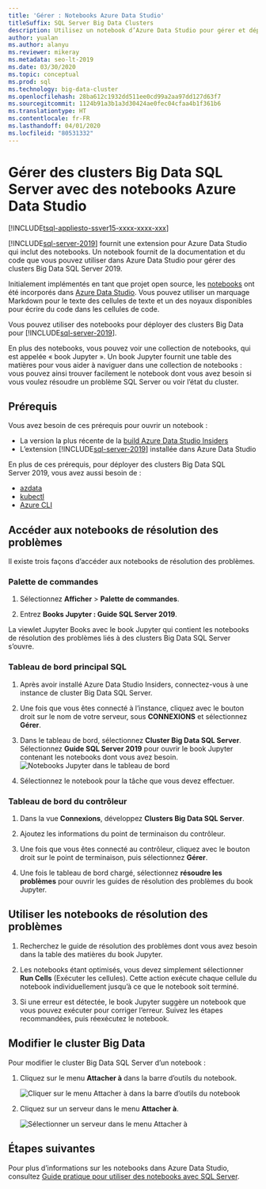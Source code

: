 ```yaml
---
title: 'Gérer : Notebooks Azure Data Studio'
titleSuffix: SQL Server Big Data Clusters
description: Utilisez un notebook d’Azure Data Studio pour gérer et dépanner un cluster Big Data.
author: yualan
ms.author: alanyu
ms.reviewer: mikeray
ms.metadata: seo-lt-2019
ms.date: 03/30/2020
ms.topic: conceptual
ms.prod: sql
ms.technology: big-data-cluster
ms.openlocfilehash: 28ba612c1932dd511ee0cd99a2aa97dd127d63f7
ms.sourcegitcommit: 1124b91a3b1a3d30424ae0fec04cfaa4b1f361b6
ms.translationtype: HT
ms.contentlocale: fr-FR
ms.lasthandoff: 04/01/2020
ms.locfileid: "80531332"
---
```

# <a name="manage-sql-server-big-data-clusters-with-azure-data-studio-notebooks"></a>Gérer des clusters Big Data SQL Server avec des notebooks Azure Data Studio

[!INCLUDE[tsql-appliesto-ssver15-xxxx-xxxx-xxx](../includes/tsql-appliesto-ssver15-xxxx-xxxx-xxx.md)]

[!INCLUDE[sql-server-2019](../includes/sssqlv15-md.md)] fournit une extension pour Azure Data Studio qui inclut des notebooks. Un notebook fournit de la documentation et du code que vous pouvez utiliser dans Azure Data Studio pour gérer des clusters Big Data SQL Server 2019.

Initialement implémentés en tant que projet open source, les [notebooks](../azure-data-studio/notebooks-guidance.md) ont été incorporés dans [Azure Data Studio](https://docs.microsoft.com/sql/azure-data-studio/download). Vous pouvez utiliser un marquage Markdown pour le texte des cellules de texte et un des noyaux disponibles pour écrire du code dans les cellules de code.

Vous pouvez utiliser des notebooks pour déployer des clusters Big Data pour [!INCLUDE[sql-server-2019](../includes/sssqlv15-md.md)].

En plus des notebooks, vous pouvez voir une collection de notebooks, qui est appelée « book Jupyter ». Un book Jupyter fournit une table des matières pour vous aider à naviguer dans une collection de notebooks : vous pouvez ainsi trouver facilement le notebook dont vous avez besoin si vous voulez résoudre un problème SQL Server ou voir l’état du cluster.

## <a name="prerequisites"></a>Prérequis

Vous avez besoin de ces prérequis pour ouvrir un notebook :

* La version la plus récente de la [build Azure Data Studio Insiders](https://aka.ms/azuredatastudio-rc)
* L’extension [!INCLUDE[sql-server-2019](../includes/sssqlv15-md.md)] installée dans Azure Data Studio

En plus de ces prérequis, pour déployer des clusters Big Data SQL Server 2019, vous avez aussi besoin de :

* [azdata](deploy-install-azdata.md)
* [kubectl](https://kubernetes.io/docs/tasks/tools/install-kubectl/#install-kubectl-binary-using-native-package-management)
* [Azure CLI](/cli/azure/install-azure-cli)

## <a name="access-troubleshooting-notebooks"></a>Accéder aux notebooks de résolution des problèmes

Il existe trois façons d’accéder aux notebooks de résolution des problèmes.

### <a name="command-palette"></a>Palette de commandes

1. Sélectionnez **Afficher** > **Palette de commandes**.

2. Entrez **Books Jupyter : Guide SQL Server 2019**.

La viewlet Jupyter Books avec le book Jupyter qui contient les notebooks de résolution des problèmes liés à des clusters Big Data SQL Server s’ouvre.

### <a name="sql-master-dashboard"></a>Tableau de bord principal SQL

1. Après avoir installé Azure Data Studio Insiders, connectez-vous à une instance de cluster Big Data SQL Server.

2. Une fois que vous êtes connecté à l’instance, cliquez avec le bouton droit sur le nom de votre serveur, sous **CONNEXIONS** et sélectionnez **Gérer**.

3. Dans le tableau de bord, sélectionnez **Cluster Big Data SQL Server**. Sélectionnez **Guide SQL Server 2019** pour ouvrir le book Jupyter contenant les notebooks dont vous avez besoin.
    ![Notebooks Jupyter dans le tableau de bord](media/manage-notebooks/jupyter-book-button.png)

4. Sélectionnez le notebook pour la tâche que vous devez effectuer.

### <a name="controller-dashboard"></a>Tableau de bord du contrôleur

1. Dans la vue **Connexions**, développez **Clusters Big Data SQL Server**.

2. Ajoutez les informations du point de terminaison du contrôleur.

3. Une fois que vous êtes connecté au contrôleur, cliquez avec le bouton droit sur le point de terminaison, puis sélectionnez **Gérer**.

4. Une fois le tableau de bord chargé, sélectionnez **résoudre les problèmes** pour ouvrir les guides de résolution des problèmes du book Jupyter.

## <a name="use-troubleshooting-notebooks"></a>Utiliser les notebooks de résolution des problèmes

1. Recherchez le guide de résolution des problèmes dont vous avez besoin dans la table des matières du book Jupyter.

2. Les notebooks étant optimisés, vous devez simplement sélectionner **Run Cells** (Exécuter les cellules). Cette action exécute chaque cellule du notebook individuellement jusqu’à ce que le notebook soit terminé.

3. Si une erreur est détectée, le book Jupyter suggère un notebook que vous pouvez exécuter pour corriger l’erreur. Suivez les étapes recommandées, puis réexécutez le notebook.

## <a name="change-the-big-data-cluster"></a>Modifier le cluster Big Data

Pour modifier le cluster Big Data SQL Server d’un notebook :

1. Cliquez sur le menu **Attacher à** dans la barre d’outils du notebook.

   ![Cliquer sur le menu Attacher à dans la barre d’outils du notebook](./media/notebooks-how-to-manage/select-attach-to-1.png)

2. Cliquez sur un serveur dans le menu **Attacher à**.

   ![Sélectionner un serveur dans le menu Attacher à](./media/notebooks-how-to-manage/select-attach-to-2.png)

## <a name="next-steps"></a>Étapes suivantes

Pour plus d’informations sur les notebooks dans Azure Data Studio, consultez [Guide pratique pour utiliser des notebooks avec SQL Server](../azure-data-studio/notebooks-guidance.md).
